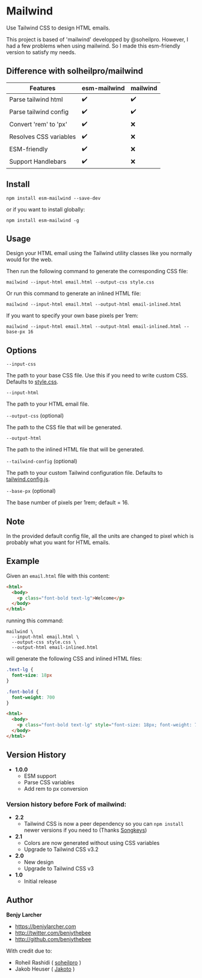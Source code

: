 # Mailwind
Use Tailwind CSS to design HTML emails.

This project is based of 'mailwind' developped by @soheilpro. However, I had a few problems when using mailwind. So I made this esm-friendly version to satisfy my needs.

## Difference with solheilpro/mailwind

| Features | esm-mailwind      | mailwind |
| ----------- | ----------- | ----------- |
| Parse tailwind html | ✔️  | ✔️  |
| Parse tailwind config | ✔️  | ✔️  |
| Convert 'rem' to 'px' | ✔️  | ❌  |
| Resolves CSS variables | ✔️  | ❌  |
| ESM-friendly | ✔️  | ❌  |
| Support Handlebars | ✔️  | ❌  |

## Install
```
npm install esm-mailwind --save-dev
```

or if you want to install globally:

```
npm install esm-mailwind -g
```

## Usage

Design your HTML email using the Tailwind utility classes like you normally would for the web.

Then run the following command to generate the corresponding CSS file:

```
mailwind --input-html email.html --output-css style.css
```

Or run this command to generate an inlined HTML file:

```
mailwind --input-html email.html --output-html email-inlined.html
```

If you want to specify your own base pixels per 1rem:

```
mailwind --input-html email.html --output-html email-inlined.html --base-px 16
```


## Options

`--input-css`

The path to your base CSS file. Use this if you need to write custom CSS. Defaults to [style.css](./src/style.css).

`--input-html`

The path to your HTML email file.

`--output-css` (optional)

The path to the CSS file that will be generated.

`--output-html`

The path to the inlined HTML file that will be generated.

`--tailwind-config` (optional)

The path to your custom Tailwind configuration file. Defaults to [tailwind.config.js](./src/tailwind.config.js).

`--base-px` (optional)

The base number of pixels per 1rem; default = 16.

## Note

In the provided default config file, all the units are changed to pixel which is probably what you want for HTML emails.

## Example

Given an `email.html` file with this content:

```html
<html>
  <body>
    <p class="font-bold text-lg">Welcome</p>
  </body>
</html>
```

running this command:
```
mailwind \
  --input-html email.html \
  --output-css style.css \
  --output-html email-inlined.html
```

will generate the following CSS and inlined HTML files:

```css
.text-lg {
  font-size: 18px
}

.font-bold {
  font-weight: 700
}
```

```html
<html>
  <body>
    <p class="font-bold text-lg" style="font-size: 18px; font-weight: 700;">Welcome</p>
  </body>
</html>
```

## Version History
+ **1.0.0**
  + ESM support
  + Parse CSS variables
  + Add rem to px conversion

### Version history before Fork of mailwind:
+ **2.2**
	+ Tailwind CSS is now a peer dependency so you can `npm install` newer versions if you need to (Thanks [Songkeys](https://github.com/Songkeys))
+ **2.1**
	+ Colors are now generated without using CSS variables
	+ Upgrade to Tailwind CSS v3.2
+ **2.0**
	+ New design
	+ Upgrade to Tailwind CSS v3
+ **1.0**
	+ Initial release

## Author
**Benjy Larcher** 

+ https://benjylarcher.com
+ http://twitter.com/benjythebee
+ http://github.com/benjythebee

With credit due to:
- Roheil Rashidi ( [soheilpro](https://github.com/soheilpro) )
- Jakob Heuser ( [Jakoto](https://github.com/jakobo) )

